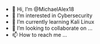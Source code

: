 - 👋 Hi, I’m @MichaelAlex18
- 👀 I’m interested in Cybersecurity
- 🌱 I’m currently learning Kali Linux
- 💞️ I’m looking to collaborate on ...
- 📫 How to reach me ...

<!---
MichaelAlex18/MichaelAlex18 is a ✨ special ✨ repository because its `README.md` (this file) appears on your GitHub profile.
You can click the Preview link to take a look at your changes.
--->
